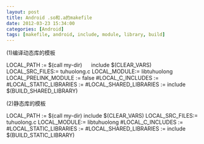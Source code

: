 ```yaml
---
layout: post
title: Android .so和.a的makefile
date: 2012-03-23 15:34:00
categories: [Android]
tags: [makefile, android, include, module, library, build]
---
```

(1)编译动态库的模板

LOCAL_PATH := $(call my-dir)
    
include $(CLEAR_VARS)
LOCAL_SRC_FILES:= tuhuolong.c
LOCAL_MODULE:= libtuhuolong
LOCAL_PRELINK_MODULE := false
#LOCAL_C_INCLUDES := 
#LOCAL_STATIC_LIBRARIES :=
#LOCAL_SHARED_LIBRARIES :=
include $(BUILD_SHARED_LIBRARY)


(2)静态库的模板

LOCAL_PATH := $(call my-dir)
include $(CLEAR_VARS)
LOCAL_SRC_FILES:= tuhuolong.c
LOCAL_MODULE:= libtuhuolong
#LOCAL_C_INCLUDES := 
#LOCAL_STATIC_LIBRARIES :=
#LOCAL_SHARED_LIBRARIES :=
include $(BUILD_STATIC_LIBRARY)


